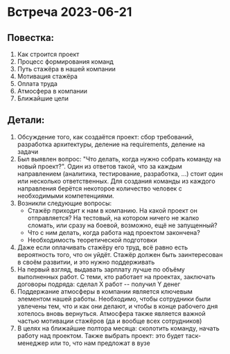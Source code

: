 # Встреча 2023-06-21

## Повестка:
1. Как строится проект
2. Процесс формирования команд
3. Путь стажёра в нашей компании
4. Мотивация стажёра
5. Оплата труда
6. Атмосфера в компании
7. Ближайшие цели

## Детали:
1. Обсуждение того, как создаётся проект: сбор требований, разработка архитектуры, деление на requirements, деление на задачи
2. Был выявлен вопрос: "Что делать, когда нужно собрать команду на новый проект?". Один из ответов такой, что за каждым направлением (аналитика, тестирование, разработка, ...) стоит один или несколько ответственных. Для создания команды из каждого направления берётся некоторое количество человек с необходимыми компетенциями.
3. Возникли следующие вопросы:
    - Стажёр приходит к нам в компанию. На какой проект он отправляется? На тестовый, на котором ничего не жалко сломать, или сразу на боевой, возможно, ещё не запущенный?
    - Что с ним делать, когда работа над проектом закончена?
    - Необходимость теоретической подготовки
4. Даже если оплачивать стажёру его труд, всё равно есть вероятность того, что он уйдёт. Стажёр должен быть заинтересован в своём развитии, и это нужно поддерживать
5. На первый взгляд, выдавать зарплату лучше по объёму выполненных работ. С теми, кто работает на проектах, заключать договоры подряда: сделал X работ -- получил Y денег
6. Поддержание атмосферы в компании является ключевым элементом нашей работы. Необходимо, чтобы сотрудники были увлечены тем, что и как они делают, и чтобы в конце рабочего дня хотелось вновь вернуться. Атмосфера также является важной частью мотивации стажёров (да и вообще всех сотрудников)
7. В целях на ближайшие полтора месяца: сколотить команду, начать работу над проектом. Также выбрать проект: это будет таск-менеджер или то, что нам предложат в вузе
